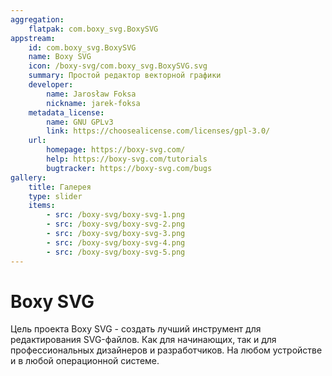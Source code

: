 ```yaml
---
aggregation:
    flatpak: com.boxy_svg.BoxySVG
appstream:
    id: com.boxy_svg.BoxySVG
    name: Boxy SVG
    icon: /boxy-svg/com.boxy_svg.BoxySVG.svg
    summary: Простой редактор векторной графики
    developer:
        name: Jarosław Foksa
        nickname: jarek-foksa
    metadata_license:
        name: GNU GPLv3
        link: https://choosealicense.com/licenses/gpl-3.0/
    url:
        homepage: https://boxy-svg.com/
        help: https://boxy-svg.com/tutorials
        bugtracker: https://boxy-svg.com/bugs
gallery:
    title: Галерея
    type: slider
    items:
        - src: /boxy-svg/boxy-svg-1.png
        - src: /boxy-svg/boxy-svg-2.png
        - src: /boxy-svg/boxy-svg-3.png
        - src: /boxy-svg/boxy-svg-4.png
        - src: /boxy-svg/boxy-svg-5.png
---
```


# Boxy SVG

Цель проекта Boxy SVG - создать лучший инструмент для редактирования SVG-файлов. Как для начинающих, так и для профессиональных дизайнеров и разработчиков. На любом устройстве и в любой операционной системе.

<AGWGallery />

<!--@include: @apps/_parts/install/content-flatpak.md-->
